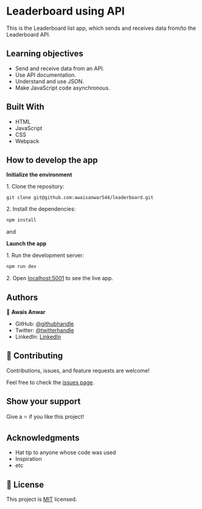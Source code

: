 # Leaderboard using API

This is the Leaderboard list app, which sends and receives data from/to the Leaderboard API.

## Learning objectives

- Send and receive data from an API.
- Use API documentation.
- Understand and use JSON.
- Make JavaScript code asynchronous.

## Built With

- HTML
- JavaScript
- CSS
- Webpack

## How to develop the app

**Initialize the environment**

1\. Clone the repository:

```
git clone git@github.com:awaisanwar544/leaderboard.git
```

2\. Install the dependencies:

```bash
npm install
```

and

**Launch the app**

1\. Run the development server:

```bash
npm run dev
```

2\. Open [localhost:5001](http://localhost:5001) to see the live app.

## Authors

👤 **Awais Anwar**

- GitHub: [@githubhandle](https://github.com/awaisanwar544)
- Twitter: [@twitterhandle](https://twitter.com/AwaisAnwar47)
- LinkedIn: [LinkedIn](https://www.linkedin.com/in/awaisanwar544/)

## 🤝 Contributing

Contributions, issues, and feature requests are welcome!

Feel free to check the [issues page](../../issues/).

## Show your support

Give a ⭐️ if you like this project!

## Acknowledgments

- Hat tip to anyone whose code was used
- Inspiration
- etc

## 📝 License

This project is [MIT](./MIT.md) licensed.
